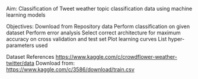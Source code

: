 Aim: Classification of Tweet weather topic classification data using machine learning models

Objectives:
  Download from Repository data
  Perform classification on given dataset
  Perform error analysis
  Select correct architecture for maximum accuracy on cross validation and test set
  Plot learning curves
  List hyper-parameters used 

Dataset
 References
        https://www.kaggle.com/c/crowdflower-weather-twitter/data
 Download from:
        https://www.kaggle.com/c/3586/download/train.csv
